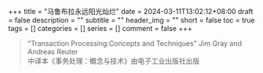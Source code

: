 +++
title = "马鲁布拉永远阳光灿烂"
date = 2024-03-11T13:02:12+08:00
draft = false
description = ""
subtitle = ""
header_img = ""
short = false
toc = true
tags = []
categories = []
series = []
comment = false
+++


> "Transaction Processing:Concepts and Techniques" Jim Gray and Andreas Reuter<br>
> 中译本《事务处理：概念与技术》由电子工业出版社出版
